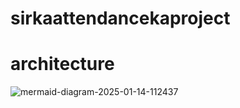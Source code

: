 # sirkaattendancekaproject
# architecture


![mermaid-diagram-2025-01-14-112437](https://github.com/user-attachments/assets/61c0e338-18b0-4a6c-90ec-1de3ada93b96)
